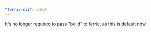 ```yaml
---
"ferric-cli": patch
---
```


It's no longer required to pass "build" to ferric, as this is default now
